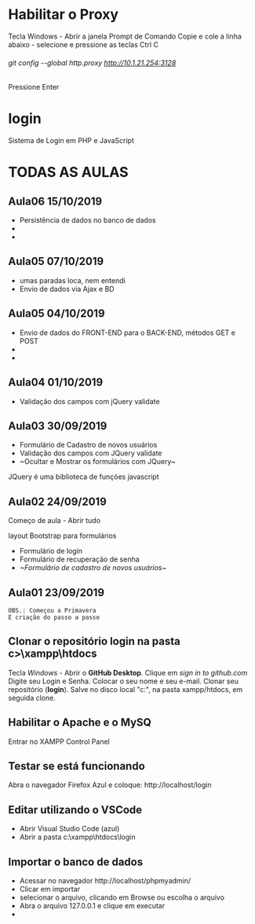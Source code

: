 
# Habilitar o Proxy
Tecla Windows - Abrir a janela Prompt de Comando
Copie e cole a linha abaixo - selecione e pressione as teclas Ctrl C

###### git config --global http.proxy http://10.1.21.254:3128

Pressione Enter






# login
Sistema de Login em PHP e JavaScript

# TODAS AS AULAS

## Aula06 15/10/2019
- Persistência de dados no banco de dados
-
-


## Aula05 07/10/2019
- umas paradas loca, nem entendi
- Envio de dados via Ajax e BD



## Aula05 04/10/2019
- Envio de dados do FRONT-END para o BACK-END, métodos GET e POST
-
-



## Aula04 01/10/2019
- Validação dos campos com jQuery validate



## Aula03 30/09/2019
- Formulário de Cadastro de novos usuários
- Validação dos campos com JQuery validate
- ~Ocultar e Mostrar os formulários com JQuery~


JQuery é uma biblioteca de funções javascript


## Aula02 24/09/2019
Começo de aula - Abrir tudo

layout Bootstrap para formulários
- Formulário de login
- Formulário de recuperação de senha
- *~Formulário de cadastro de novos usuários~*


## Aula01 23/09/2019
    OBS.: Começou a Primavera
    E criação do passo a passo







## Clonar o repositório **login** na pasta **c>\xampp\htdocs**
Tecla *Windows* - Abrir o **GitHub Desktop**.
Clique em *sign in to github.com*
Digite seu Login e Senha.
Colocar o seu nome e seu e-mail.
Clonar seu repositório (**login**).
Salve no disco local "c:", na pasta xampp/htdocs, em seguida clone.



## Habilitar o **Apache** e o **MySQ**
Entrar no XAMPP Control Panel


## Testar se está funcionando
Abra o navegador Firefox Azul e coloque: http://localhost/login



## Editar utilizando o VSCode
- Abrir Visual Studio Code (azul)
- Abrir a pasta c:\xampp\htdocs\login



## Importar o banco de dados
- Acessar no navegador http://localhost/phpmyadmin/
- Clicar em importar
- selecionar o arquivo, clicando em Browse ou escolha o arquivo
- Abra o arquivo 127.0.0.1 e clique em executar
-